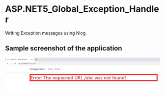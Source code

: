 # ASP.NET5_Global_Exception_Handler
Writing Exception messages using Nlog.

## Sample screenshot of the application

![alt text](https://github.com/python27/ASP.NET5_Global_Exception_Handler/blob/master/TestApplication/Screenshot/result.JPG?raw=true)
